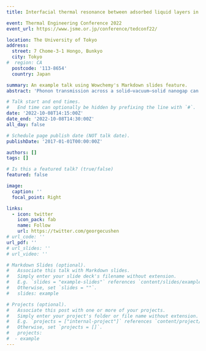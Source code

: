 ```yaml
---
title: Interfacial thermal resonance between adsorbed liquid layers in a nanogap

event: Thermal Engineering Conference 2022
event_url: https://www.jsme.or.jp/conference/tedconf22/

location: The University of Tokyo
address:
  street: 7 Chome-3-1 Hongo, Bunkyo
  city: Tokyo
#  region: CA
  postcode: '113-8654'
  country: Japan

summary: An example talk using Wowchemy's Markdown slides feature.
abstract: 'Phonon transmission across a solid–vacuum–solid nanogap can be induced by thermal resonance owing to the quasi-Casimir coupling between interfacial solid layers. However, the thermal energy transport across the nanogap with the existence of adsorbed liquid layers on solid surfaces is still not well understood. Here, the thermal resonances between adsorbed liquid layers were investigated using the classical non-equilibrium molecular dynamics simulations. The existence of thermal resonance between the solid–solid or liquid–liquid interfacial layers separated by the vacuum nanogap was verified through the analyses of the atomic vibrational displacements and the vibrational density of states.'

# Talk start and end times.
#   End time can optionally be hidden by prefixing the line with `#`.
date: '2022-10-08T14:15:00Z'
date_end: '2022-10-08T14:30:00Z'
all_day: false

# Schedule page publish date (NOT talk date).
publishDate: '2017-01-01T00:00:00Z'

authors: []
tags: []

# Is this a featured talk? (true/false)
featured: false

image:
  caption: ''
  focal_point: Right

links:
  - icon: twitter
    icon_pack: fab
    name: Follow
    url: https://twitter.com/georgecushen
# url_code: ''
url_pdf: ''
# url_slides: ''
# url_video: ''

# Markdown Slides (optional).
#   Associate this talk with Markdown slides.
#   Simply enter your slide deck's filename without extension.
#   E.g. `slides = "example-slides"` references `content/slides/example-slides.md`.
#   Otherwise, set `slides = ""`.
#   slides: example

# Projects (optional).
#   Associate this post with one or more of your projects.
#   Simply enter your project's folder or file name without extension.
#   E.g. `projects = ["internal-project"]` references `content/project/deep-learning/index.md`.
#   Otherwise, set `projects = []`.
#   projects:
#  - example
---
```


